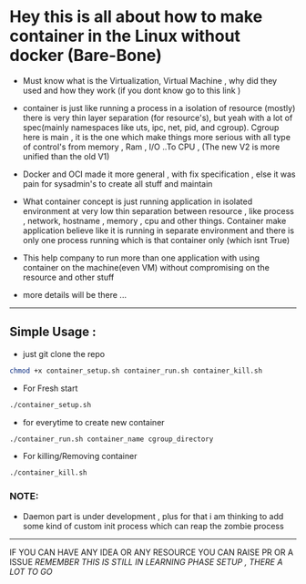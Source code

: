 # Hey this is all about how to make container in the Linux without docker (Bare-Bone)


- Must know what is the Virtualization, Virtual Machine , why did they used and how they work (if you  dont know go to this link  )
- container is just like running a process in a isolation of resource (mostly) there is very thin layer separation (for resource's), but yeah with a lot of spec(mainly namespaces like uts,      ipc, net, pid, and cgroup). 
  Cgroup here is main , it is the one which make things more serious with all type of control's from memory , Ram , I/O ..To CPU , (The new V2 is more unified than the old V1)

- Docker and OCI made it more general , with fix specification  , else it was pain for sysadmin's to create all stuff and maintain 
- What container concept is just running application in isolated environment at very low thin separation between resource , like process , network, hostname , memory , cpu and other things. 
  Container make application believe like it is running in separate environment and there is only one process running which is that container only (which isnt True)
- This help company to run more than one application with using container on the machine(even VM) without  compromising on the resource and other stuff 
- more details will be there ... 

--- 
## Simple Usage : 

- just git clone the repo 

``` bash
chmod +x container_setup.sh container_run.sh container_kill.sh
```

- For Fresh start 
```bash
./container_setup.sh
```

- for everytime to create new container 

```bash
./container_run.sh container_name cgroup_directory 
```

- For killing/Removing container

```bash
./container_kill.sh
```
### NOTE:
  - Daemon part is under development , plus for that i am thinking to add some kind of custom init process which  can reap the zombie process
 
---
IF YOU CAN HAVE ANY IDEA OR ANY RESOURCE YOU CAN RAISE PR OR A ISSUE 
*REMEMBER THIS IS STILL IN LEARNING PHASE SETUP , THERE A LOT TO GO*
